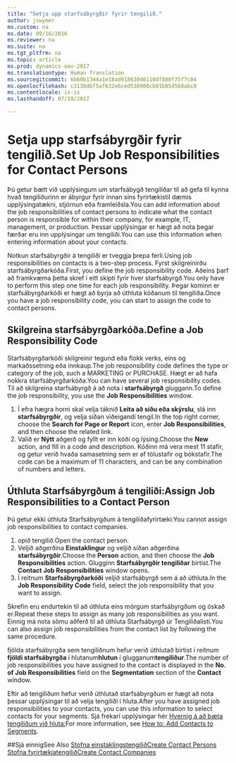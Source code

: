 ```yaml
---
title: "Setja upp starfsábyrgðir fyrir tengilið."
author: jswymer
ms.custom: na
ms.date: 09/16/2016
ms.reviewer: na
ms.suite: na
ms.tgt_pltfrm: na
ms.topic: article
ms.prod: dynamics-nav-2017
ms.translationtype: Human Translation
ms.sourcegitcommit: 6b60b1344a1e18ad91863046110df880f75f7c04
ms.openlocfilehash: c3130dbf5af632e6ced530900cb01b85d568abc0
ms.contentlocale: is-is
ms.lasthandoff: 07/19/2017

---
```

# <a name="set-up-job-responsibilities-for-contact-persons"></a><span data-ttu-id="68dff-102">Setja upp starfsábyrgðir fyrir tengilið.</span><span class="sxs-lookup"><span data-stu-id="68dff-102">Set Up Job Responsibilities for Contact Persons</span></span>
<span data-ttu-id="68dff-103">Þú getur bætt við upplýsingum um starfsábygð tengiliðar til að gefa til kynna hvað tengiliðurinn er ábyrgur fyrir innan síns fyrirtækistil dæmis upplýsingatækni, stjórnun eða framleiðsla.</span><span class="sxs-lookup"><span data-stu-id="68dff-103">You can add information about the job responsibilities of contact persons to indicate what the contact person is responsible for within their company, for example, IT, management, or production.</span></span> <span data-ttu-id="68dff-104">Þessar upplýsingar er hægt að nota þegar færðar eru inn upplýsingar um tengiliði.</span><span class="sxs-lookup"><span data-stu-id="68dff-104">You can use this information when entering information about your contacts.</span></span>

<span data-ttu-id="68dff-105">Notkun starfsábyrgðir á tengiliði er tveggja þrepa ferli.</span><span class="sxs-lookup"><span data-stu-id="68dff-105">Using job responsibilities on contacts is a two-step process.</span></span> <span data-ttu-id="68dff-106">Fyrst skilgreinirðu starfsábyrgðarkóða.</span><span class="sxs-lookup"><span data-stu-id="68dff-106">First, you define the job responsibility code.</span></span> <span data-ttu-id="68dff-107">Aðeins þarf að framkvæma þetta skref í eitt skipti fyrir hver starfsábyrgð.</span><span class="sxs-lookup"><span data-stu-id="68dff-107">You only have to perform this step one time for each job responsibility.</span></span> <span data-ttu-id="68dff-108">Þegar kominn er starfsábyrgðarkóði er hægt að byrja að úthluta kóðanum til tengiliða.</span><span class="sxs-lookup"><span data-stu-id="68dff-108">Once you have a job responsibility code, you can start to assign the code to contact persons.</span></span>

## <a name="define-a-job-responsibility-code"></a><span data-ttu-id="68dff-109">Skilgreina starfsábyrgðarkóða.</span><span class="sxs-lookup"><span data-stu-id="68dff-109">Define a Job Responsibility Code</span></span>
<span data-ttu-id="68dff-110">Starfsábyrgðarkóði skilgreinir tegund eða flokk verks, eins og markaðssetning eða innkaup.</span><span class="sxs-lookup"><span data-stu-id="68dff-110">The job responsibility code defines the type or category of the job, such a MARKETING or PURCHASE.</span></span> <span data-ttu-id="68dff-111">Hægt er að hafa nokkra starfsábyrgðarkóða.</span><span class="sxs-lookup"><span data-stu-id="68dff-111">You can have several job responsibility codes.</span></span> <span data-ttu-id="68dff-112">Til að skilgreina starfsábyrgð á að nota í **starfsábyrgð** gluggann.</span><span class="sxs-lookup"><span data-stu-id="68dff-112">To define the job responsibility, you use the **Job Responsibilities** window.</span></span>

1. <span data-ttu-id="68dff-113">Í efra hægra horni skal velja táknið **Leita að síðu eða skýrslu**, slá inn **starfsábyrgðir**, og velja síðan viðeigandi tengil.</span><span class="sxs-lookup"><span data-stu-id="68dff-113">In the top right corner, choose the **Search for Page or Report** icon, enter **Job Responsibilities**, and then choose the related link.</span></span>
2. <span data-ttu-id="68dff-114">Valið er **Nýtt** aðgerð og fyllt er inn kóði og lýsing.</span><span class="sxs-lookup"><span data-stu-id="68dff-114">Choose the **New** action, and fill in a code and description.</span></span> <span data-ttu-id="68dff-115">Kóðinn má vera mest 11 stafir, og getur verið hvaða samasetning sem er af tölustafir og bókstafir.</span><span class="sxs-lookup"><span data-stu-id="68dff-115">The code can be a maximum of 11 characters, and can be any combination of numbers and letters.</span></span>

## <a name="assign-job-responsibilities-to-a-contact-person"></a><span data-ttu-id="68dff-116">Úthluta Starfsábyrgðum á tengiliði:</span><span class="sxs-lookup"><span data-stu-id="68dff-116">Assign Job Responsibilities to a Contact Person</span></span>
<span data-ttu-id="68dff-117">Þú getur ekki úthluta Starfsábyrgðum á tengiliðafyrirtæki:</span><span class="sxs-lookup"><span data-stu-id="68dff-117">You cannot assign job responsibilities to contact companies.</span></span>

1. <span data-ttu-id="68dff-118">opið tengilið.</span><span class="sxs-lookup"><span data-stu-id="68dff-118">Open the contact person.</span></span>
2. <span data-ttu-id="68dff-119">Veljið aðgerðina **Einstaklingur** og veljið síðan aðgerðina **starfsábyrgðir**.</span><span class="sxs-lookup"><span data-stu-id="68dff-119">Choose the **Person** action, and then choose the **Job Responsibilities** action.</span></span> <span data-ttu-id="68dff-120">Glugginn **Starfsábyrgðir tengiliðar** birtist.</span><span class="sxs-lookup"><span data-stu-id="68dff-120">The **Contact Job Responsibilities** window opens.</span></span>
3. <span data-ttu-id="68dff-121">Í reitnum **Starfsábyrgðarkóði** veljið starfsábyrgð sem á að úthluta.</span><span class="sxs-lookup"><span data-stu-id="68dff-121">In the **Job Responsibility Code** field, select the job responsibility that you want to assign.</span></span>

<span data-ttu-id="68dff-122">Skrefin eru endurtekin til að úthluta eins mörgum starfsábyrgðum og óskað er.</span><span class="sxs-lookup"><span data-stu-id="68dff-122">Repeat these steps to assign as many job responsibilities as you want.</span></span> <span data-ttu-id="68dff-123">Einnig má nota sömu aðferð til að úthluta Starfsábyrgð úr Tengiliðalisti.</span><span class="sxs-lookup"><span data-stu-id="68dff-123">You can also assign job responsibilities from the contact list by following the same procedure.</span></span>

<span data-ttu-id="68dff-124">fjölda starfsábyrgða sem tengiliðnum hefur verið úthlutað birtist í reitnum **fjöldi starfsábyrgða** í hlutanum**hlutun** í glugganum**tengiliður**.</span><span class="sxs-lookup"><span data-stu-id="68dff-124">The number of job responsibilities you have assigned to the contact is displayed in the **No. of Job Responsibilities** field on the **Segmentation** section of the **Contact** window.</span></span>

<span data-ttu-id="68dff-125">Eftir að tengiliðum hefur verið úthlutað starfsábyrgðum er hægt að nota þessar upplýsingar til að velja tengiliði í hluta.</span><span class="sxs-lookup"><span data-stu-id="68dff-125">After you have assigned job responsibilities to your contacts, you can use this information to select contacts for your segments.</span></span> <span data-ttu-id="68dff-126">Sjá frekari upplýsingar hér [Hvernig á að bæta tengiliðum við hluta:](marketing-add-contact-segment.md)</span><span class="sxs-lookup"><span data-stu-id="68dff-126">For more information, see [How to: Add Contacts to Segments](marketing-add-contact-segment.md).</span></span>

##<a name="see-also"></a><span data-ttu-id="68dff-127">Sjá einnig</span><span class="sxs-lookup"><span data-stu-id="68dff-127">See Also</span></span>
[<span data-ttu-id="68dff-128">Stofna einstaklingstengilið</span><span class="sxs-lookup"><span data-stu-id="68dff-128">Create Contact Persons</span></span>](marketing-create-contact-persons.md)  
[<span data-ttu-id="68dff-129">Stofna fyrirtækjatengilið</span><span class="sxs-lookup"><span data-stu-id="68dff-129">Create Contact Companies</span></span>](marketing-create-contact-companies.md)

